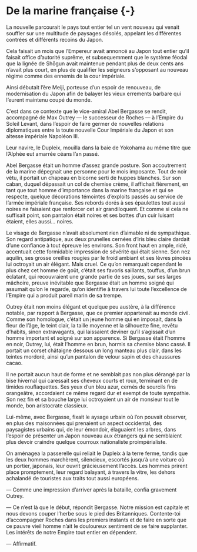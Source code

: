 # De la marine française {-}

La nouvelle parcourait le pays tout entier tel un vent nouveau qui venait
souffler sur une multitude de paysages désolés, appelant les différentes
contrées et différents recoins du Japon.

Cela faisait un mois que l’Empereur avait annoncé au Japon tout entier qu’il
faisait office d’autorité suprême, et subsequemment que le système féodal que
la lignée de Shōgun avait maintenue pendant plus de deux cents ans n’avait plus
court, en plus de qualifier les seigneurs s’opposant au nouveau régime comme
des ennemis de la cour impériale.

Ainsi débutait l’ère Meiji, porteuse d’un espoir de renouveau, de modernisation
du Japon afin de balayer les vieux errements barbare qui l’eurent maintenu
coupé du monde.

C’est dans ce contexte que le vice-amiral Abel Bergasse se rendit, accompagné
de Max Outrey — le successeur de Roches — à l’Empire du Soleil Levant, dans
l’espoir de faire germer de nouvelles relations diplomatiques entre la toute
nouvelle Cour Impériale du Japon et son altesse impériale Napoléon III.

Leur navire, le Dupleix, mouilla dans la baie de Yokohama au même titre que
l’Alphée eut amarrée céans l’an passé.

Abel Bergasse était un homme d’assez grande posture. Son accoutrement de la
marine dépegnait une personne pour le mois imposante. Tout de noir vêtu, il
portait un chapeau en bicorne serti de huppes blanches. Sur son caban, duquel
dépassait un col de chemise crème, il affichait fièrement, en tant que tout
homme d’importance dans la marine française et qui se respecte, quelque
décorations témointes d’exploits passés au service de l’armée impériale
française. Ses rebords dorés à ses épaulettes tout aussi noires ne faisaient
que renforcer cet air grandiloquent. Et comme si cela ne suffisait point, son
pantalon était noires et ses bottes d’un cuir luisant étaient, elles aussi…
noires.

Le visage de Bergasse n’avait absolument rien d’aimable ni de sympathique. Son
regard antipatique, aux deux prunelles cernées d’iris bleu claire dardait d’une
confiance à tout épreuve les environs. Son front haut en ample, ridé,
accentuait cette formidable impression de sévérité qui était sienne. Son nez
aquilin, ses grosse oreilles rougies par le froid ambiant et ses lèvres pincées
lui octroyait un air élégant. Mais cruel. Ce qu’on remarquait cependant le plus
chez cet homme de goût, c’était ses favoris saillants, touffus, d’un brun
éclatant, qui recouvraient une grande partie de ses joues, sur ses larges
mâchoire, preuve inévitable que Bergasse était un homme soigné qui assumait
qu’on le regarde, qu’on identifie à travers lui toute l’excellence de l’Empire
qui a produit pareil marin de sa trempe.

Outrey était non moins élégant et quelque peu austère, à la différence notable,
par rapport à Bergasse, que ce premier appartenait au monde civil. Comme son
homologue, c’était un jeune homme qui en imposait, dans la fleur de l’âge,
le teint clair, la taille moyenne et la silhouette fine, revêtu d’habits,
sinon extravagants, qui laissaient deviner qu’il s’agissait d’un homme
important et soigné sur son apparence. Si Bergasse était l’homme en noir,
Outrey, lui, était l’homme en brun, hormis sa chemise blanc cassé.
Il portait un corset châtaigne dessous un long manteau plus clair, dans les
teintes mordoré, ainsi qu’un pantalon de velour sapin et des chaussures cacao.

Il ne portait aucun haut de forme et ne semblait pas non plus dérangé par la
bise hivernal qui caressait ses cheveux courts et roux, terminant en de timides
rouflaquettes. Ses yeux d’un bleu azur, cernés de sourcils fins orangeâtre,
accordaient ce même regard dur et exempt de toute sympathie. Son nez fin et
sa bouche large lui octroyaient un air de monsieur tout le monde, bon
aristocrate classieux.

Lui-même, avec Bergasse, fixait le aysage urbain où l’on pouvait observer,
en plus des maisonnées qui prenaient un aspect occidental, des paysagistes
urbains qui, de leur émondoir, élaguaient les arbres, dans l’espoir de
présenter un Japon nouveau aux étrangers qui ne semblaient plus devoir craindre
quelque courroux nationaliste proimpérialiste.

On aménagea la passerelle qui reliait le Dupleix à la terre ferme, tandis que
les deux hommes marchèrent, silencieux, escortés jusqu’à une voiture où un
portier, japonais, leur ouvrit grâcieusement l’accès. Les hommes prirent place
promptement, leur regard balayant, à travers la vitre, les dehors achalandé
de touristes aux traits tout aussi européens.

— Comme une impression d’arriver après la bataille, confia gravement Outrey.

— Ce n’est là que le début, répondit Bergasse. Notre mission est capitale et
nous devons couper l’herbe sous le pied des Britanniques. Contente-toi
d’accompagner Roches dans les premiers instants et de faire en sorte que ce
pauvre vieil homme n’ait le douloureux sentiment de se faire supplanter. Les
intérêts de notre Empire tout entier en dépendent.

— Affirmatif.
